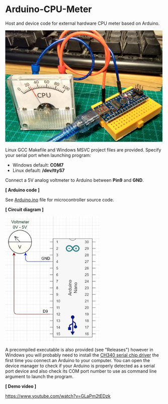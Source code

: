 # Arduino-CPU-Meter
Host and device code for external hardware CPU meter based on Arduino.

<img src="img/CPU_METER.jpg" width="500">

Linux GCC Makefile and Windows MSVC project files are provided.
Specify your serial port when launching program:

<ul>
    <li> Windows default: <b>COM7</b> </li>
    <li> Linux default: <b>/dev/ttyS7</b> </li>
</ul>

Connect a 5V analog voltmeter to Arduino between **Pin9** and **GND**.

**[ Arduino code ]**

See [Arduino.ino](Arduino.cpp) file for microcontroller source code.

**[ Circuit diagram ]**

<img src="img/Circuito_CPUMeter.png" width="300">

A precompiled executable is also provided (see "Releases") however in Windows you will probably need to install the <a href="https://www.wch-ic.com/downloads/CH341SER_ZIP.html">CH340 serial chip driver</a> the first time you connect an Arduino to your computer.
You can open the device manager to check if your Arduino is properly detected as a serial port device and also check its COM port number to use as command line argument to launch the program.

**[ Demo video ]**

https://www.youtube.com/watch?v=GLaPm2tEDzk
